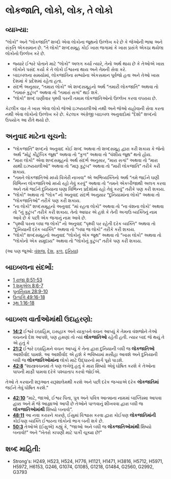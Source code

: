 # લોકજાતિ, લોકો, લોક, તે લોકો 

## વ્યાખ્યા: 

“લોકો” અને “લોકજાતિ” શબ્દો એવા લોકોના જૂથનો ઉલ્લેખ કરે છે કે જેઓની ભાષા અને સંકૃતિ એકસમાન છે.
“તે લોકો” શબ્દસમૂહ કોઈ ખાસ જગામાં કે ખાસ પ્રસંગે એકઠા થયેલા લોકોનો ઉલ્લેખ કરે છે.

* જ્યારે ઈશ્વરે પોતાને માટે “લોકો” અલગ કર્યા ત્યારે, તેનો અર્થ થાય છે કે તેઓએ ખાસ લોકોને પસંદ કર્યા કે તે લોકો ઈશ્વરના થાય અને તેમની સેવા કરે.
* બાઇબલના સમયોમાં, લોકજાતિના સભ્યોના એકસમાન પૂર્વજો હતા અને તેઓ ખાસ દેશમાં કે પ્રદેશમાં રહેતા હતા.
* સંદર્ભ અનુસાર, “તમારા લોકો” એ શબ્દસમૂહનો અર્થ “તમારી લોકજાતિ” અથવા તો “તમારું કુટુંબ” અથવા તો “તમારાં સગાં” થઈ શકે.
* “લોકો” શબ્દ ઘણીવાર પૃથ્વી પરની તમામ લોકજાતિઓનો ઉલ્લેખ કરવા વપરાય છે.

કેટલીક વાર તે ખાસ એવા લોકો જેઓ ઇઝરાયલીઓ નથી અને જેઓ યહોવાની સેવા કરતા નથી એવા લોકોનો ઉલ્લેખ કરે છે.
કેટલાક અંગ્રેજી બાઇબલ અનુવાદોમાં “દેશો” શબ્દનો ઉપયોગ આ રીતે થયો છે.

## અનુવાદ માટેના સૂચનો: 

* “લોકજાતિ” શબ્દનો અનુવાદ કોઈ શબ્દ અથવા તો શબ્દસમૂહ દ્વારા કરી શકાય કે જેનો અર્થ “મોટું કૌટુંબિક જૂથ” અથવા તો “કુળ” અથવા તો “વંશીય જૂથ” થતો હોય.
* “મારા લોકો” એવા શબ્દસમૂહનો અર્થ સંદર્ભ અનુસાર, “મારા સગાં” અથવા તો “મારા સાથી ઇઝરાયલીઓ” અથવા તો “મારૂ કુટુંબ” અથવા તો “મારી લોકજાતિ” તરીકે કરી શકાય.
* “તમને લોકજાતિઓ મધ્યે વિખેરી નાખવા” એ અભિવ્યક્તિનો અર્થ “તમે જઈને ઘણી વિભિન્ન લોકજાતિઓ મધ્યે રહો તેવું કરવું” અથવા તો “તમને એકબીજાથી અલગ કરવા અને તમે જઈને દુનિયાના ઘણા વિભિન્ન પ્રદેશોમાં રહો તેવું કરવું” તરીકે પણ કરી શકાય.
* “લોકો” અથવા તો “લોક” નો અનુવાદ સંદર્ભ અનુસાર “દુનિયામાંના લોકો” અથવા તો “લોકજાતિઓ” તરીકે પણ કરી શકાય.
* “ના લોકો” શબ્દસમૂહનો અનુવાદ “માં રહતા લોકો” અથવા તો “ના વંશના લોકો’ અથવા તો “નું કુટુંબ” તરીકે કરી શકાય. તેનો આધાર એ હશે કે તેની અગાઉ વ્યક્તિનું નામ આવે છે કે પછી એક જગાનું નામ આવે છે.
* “પૃથ્વી પરના બધા જ લોકો” નો અનુવાદ “પૃથ્વી પર રહેતી દરેક વ્યક્તિ” અથવા તો “દુનિયાની દરેક વ્યક્તિ” અથવા તો “બધા જ લોકો” તરીકે કરી શકાય.
* “લોકો” શબ્દસમૂહનો અનુવાદ “લોકોનું એક જૂથ” અથવા તો “ખાસ લોકો” અથવા તો “લોકોનો એક સમુદાય” અથવા તો “લોકોનું કુટુંબ” તરીકે પણ કરી શકાય.

(આ પણ જૂઓ: [વંશજ](../other/descendant.md), [દેશ](../other/nation.md), [કુળ](../other/tribe.md), [દુનિયા](../kt/world.md))

## બાઇબલના સંદર્ભો: 

* [1 રાજા 8:51-53](rc://gu/tn/help/1ki/08/51)
* [1 શમુએલ 8:6-7](rc://gu/tn/help/1sa/08/06)
* [પુનર્નિયમ 28:9-10](rc://gu/tn/help/deu/28/09)
* [ઉત્પત્તિ 49:16-18](rc://gu/tn/help/gen/49/16)
* [રૂથ 1:16-18](rc://gu/tn/help/rut/01/16)

## બાઇબલ વાર્તાઓમાંથી ઉદાહરણો: 

* __[14:2](rc://gu/tn/help/obs/14/02)__ ઈશ્વરે ઇબ્રાહિમ, ઇસહાક અને યાકૂબને વચન આપ્યું કે તેમના વંશજોને તેઓ વચનનો દેશ આપશે, પણ હમણાં તો ત્યાં __લોકજાતિઓ__ રહેતી હતી. ત્યાર બાદ જે થયું તે એ હતું કે
* __[21:2](rc://gu/tn/help/obs/21/02)__ ઈશ્વરે ઇબ્રાહિમને વચન આપ્યું કે તેના દ્વારા દુનિયાની બધી જ  __લોકજાતિઓ__  આશીર્વાદ પામશે. આ આશીર્વાદ એ હશે કે ભવિષ્યમાં મસીહા આવશે અને દુનિયાની બધી જ __લોકજાતિઓમાંના__  લોકો માટે ઉદ્ધારનો માર્ગ પૂરો પાડશે.
* __[42:8](rc://gu/tn/help/obs/42/08)__ “શાસ્ત્રવચનમાં તે પણ લખેલું હતું કે મારા શિષ્યો એવું ઘોષિત કરશે કે તેઓના પાપની માફી પામવા દરેકે પશ્ચાતાપ કરવો જોઈએ.

તેઓ તે કરવાની શરૂઆત યરૂશાલેમથી કરશે અને પછી દરેક જગ્યાએ દરેક __લોકજાતિમાં__  જઈને તેવું ઘોષિત કરશે.”

* __[42:10](rc://gu/tn/help/obs/42/10)__ “માટે, જાઓ, ઈશ્વર પિતા, પુત્ર અને પવિત્ર આત્માના નામમાં બાપ્તિસ્મા આપવા દ્વારા અને મેં જે આજ્ઞાઓ આપી છે તેઓને પાળવાનું શીખવવા દ્વારા બધી જ __લોકજાતિઓમાંથી__  શિષ્યો બનાવો”.
* __[48:11](rc://gu/tn/help/obs/48/11)__ આ નવા કરારને કારણે, ઈસુમાં વિશ્વાસ કરવા દ્વારા કોઈપણ __લોકજાતિમાંની__  કોઈપણ વ્યક્તિ ઈશ્વરના લોકોનો ભાગ બની શકે છે.
* __[50:3](rc://gu/tn/help/obs/50/03)__ તેઓએ (ઈસુએ) કહ્યું કે, “જાઓ અને બધી જ __લોકજાતિઓમાંથી__ શિષ્યો બનાવો!” અને “ખેતરો કાપણી માટે પાકી ચૂક્યા છે!”

## શબ્દ માહિતી: 

* Strong's: H249, H523, H524, H776, H1121, H1471, H3816, H5712, H5971, H5972, H6153, G246, G1074, G1085, G1218, G1484, G2560, G2992, G3793
